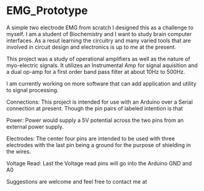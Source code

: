 # EMG_Prototype
A simple two electrode EMG from scratch
I designed this as a challenge to myself. I am a student of Biochemistry and I want to study 
brain computer interfaces. As a resut learning the circuitry and many varied tools that 
are involved in circuit design and electronics is up to me at the present.

This project was a study of operational amplifiers as well as the nature of myo-electric signals. 
It utilizes an Instrumental Amp for signal aquisition and a dual op-amp for a first order band pass filter 
at about 10Hz to 500Hz.

I am currently working on more software that can add application and utility to signal processing.


Connections:
This project is intended for use with an Arduino over a Serial connection at present. 
Though the pin pairs of labeled intention is that 

Power: 
Power would supply a 5V potential across the two pins from an external power supply.

Electrodes:
The center four pins are intended to be used with three electrodes with the last pin being
a ground for the purpose of shielding in the wires. 

Voltage Read:
Last the Voltage read pins will go into the Arduino GND and A0

Suggestions are welcome and feel free to contact me at 
